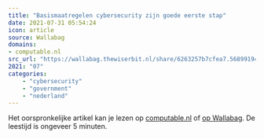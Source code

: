 ```yaml
---
title: "Basismaatregelen cybersecurity zijn goede eerste stap"
date: 2021-07-31 05:54:24
icon: article
source: Wallabag
domains:
- computable.nl
src_url: "https://wallabag.thewiserbit.nl/share/6263257b7cfea7.56899194"
2021: "07"
categories:
    - "cybersecurity"
    - "government"
    - "nederland"
---
```

Het oorspronkelijke artikel kan je lezen op [computable.nl](https://www.computable.nl/artikel/blogs/security/7210562/5260614/basismaatregelen-cybersecurity-zijn-goede-eerste-stap.html) of [op Wallabag](https://wallabag.thewiserbit.nl/share/6263257b7cfea7.56899194). De leestijd is ongeveer 5 minuten.